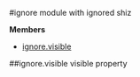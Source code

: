 <a name="module_ignore"></a>
#ignore
module with ignored shiz

**Members**

* [ignore.visible](#module_ignore.visible)

<a name="module_ignore.visible"></a>
##ignore.visible
visible property

